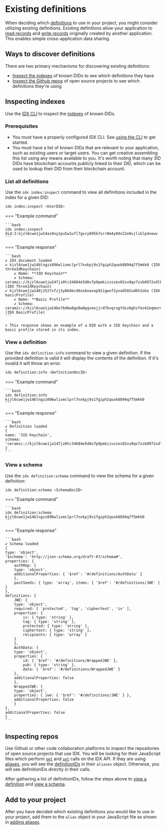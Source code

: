 # Existing definitions

When deciding which [definitions](../../../learn/glossary/#definition) to use in your project, you might consider utilizing existing definitions. Existing definitions allow your application to [read records]() and [write records]() originally created by another application. This enables simple cross-application data sharing.

## **Ways to discover definitions**
There are two primary mechanisms for discovering existing definitions:

- [Inspect the indexes]() of known DIDs to see which definitions they have
- [Inspect the Github repos]() of open source projects to see which definitions they're using

## **Inspecting indexes**
Use the [IDX CLI]() to inspect the [indexes]() of known DIDs.

### Prerequisites

- You must have a properly configured IDX CLI. See [using the CLI]() to get started.
- You must have a list of known DIDs that are relevant to your application, such as existing users or target users. You can get creative assembling this list using any means available to you. It's worth noting that many 3ID DIDs have blockchain accounts publicly linked to their DID, which can be used to lookup their DID from their blockchain account.

### List all definitions

Use the `idx index:inspect` command to view all definitions included in the index for a given DID:

```bash
idx index:inspect <UserDID>
```

=== "Example command"

    ```bash
    idx index:inspect did:3:kjzl6cwe1jw14as9oy1pu5w1ufl7gxry095b7srr0m4y04n22e8vjliklpdvewv
    ```

=== "Example response"

    ```bash
    ✔ IDX document loaded
    ✔ kjzl6cwe1jw14blngzz896wlixmclprl7nxkpj9s1fgiph2quok8894q7f5mkk0 (IDX threeIdKeychain)
        ✔ Name: **3ID Keychain**
        ✔ Schema: ceramic://kjzl6cwe1jw147jz0tc34684e5d8v7p9pmkiivszes02vu9qv7zsb8972xdlbfc (IDX ThreeIdKeychain)
    ✔ kjzl6cwe1jw148j1527vfzj5y064mc46oxboavop92igwxf2yvad502ud6h2oko (IDX basicProfile)
        ✔ Name: **Basic Profile**
        ✔ Schema: ceramic://kjzl6cwe1jw14be7bd6w8go8w0pgveojjrd7bvqrugfdsz6ghzfeo42eqmurd0n (IDX BasicProfile)
    ```

    > This response shows an example of a DID with a 3ID keychain and a basic profile stored in its index. 

### View a definition

Use the `idx definition:info` command to view a given definition. If the provided definition is valid it will display the contents of the definition. If it's invalid it will throw an error.

```bash
idx definition:info <DefinitionDocID>
```

=== "Example command"

    ```bash
    idx definition:info kjzl6cwe1jw14blngzz896wlixmclprl7nxkpj9s1fgiph2quok8894q7f5mkk0
    ```

=== "Example response"

    ```bash
    ✔ Definition loaded
    {
    name: '3ID Keychain',
    schema: 'ceramic://kjzl6cwe1jw147jz0tc34684e5d8v7p9pmkiivszes02vu9qv7zsb8972xdlbfc'
    }
    ```

### View a schema

Use the `idx definition:schema` command to view the schema for a given definition:

```bash
idx definition:schema <SchemaDocID>
```

=== "Example command"

    ```bash
    idx definition:schema kjzl6cwe1jw14blngzz896wlixmclprl7nxkpj9s1fgiph2quok8894q7f5mkk0
    ```

=== "Example response"

    ```bash
    ✔ Schema loaded
    {
    type: 'object',
    '$schema': 'http://json-schema.org/draft-07/schema#',
    properties: {
        authMap: {
        type: 'object',
        additionalProperties: { '$ref': '#/definitions/AuthData' }
        },
        pastSeeds: { type: 'array', items: { '$ref': '#/definitions/JWE' } }
    },
    definitions: {
        JWE: {
        type: 'object',
        required: [ 'protected', 'tag', 'ciphertext', 'iv' ],
        properties: {
            iv: { type: 'string' },
            tag: { type: 'string' },
            protected: { type: 'string' },
            ciphertext: { type: 'string' },
            recipients: { type: 'array' }
        }
        },
        AuthData: {
        type: 'object',
        properties: {
            id: { '$ref': '#/definitions/WrappedJWE' },
            pub: { type: 'string' },
            data: { '$ref': '#/definitions/WrappedJWE' }
        },
        additionalProperties: false
        },
        WrappedJWE: {
        type: 'object',
        properties: { jwe: { '$ref': '#/definitions/JWE' } },
        additionalProperties: false
        }
    },
    additionalProperties: false
    }
    ```

## **Inspecting repos**
Use Github or other code collaboration platforms to inspect the repositories of open source projects that use IDX. You will be looking for their JavaScript files which perform [`get`]() and [`set`]() calls on the IDX API. If they are using [aliases](), you will see the [definitionIDs]() in their `aliases` object. Otherwise, you will see definitionIDs directly in their calls. 

After gathering a list of definitionIDs, follow the steps above to [view a definition](#view-a-definition) and [view a schema](#view-a-schema).

## **Add to your project**
After you have decided which existing definitions you would like to use in your project, add them to the `alias` object in your JavaScript file as shown in [adding aliases](). 

</br>
</br>
</br>